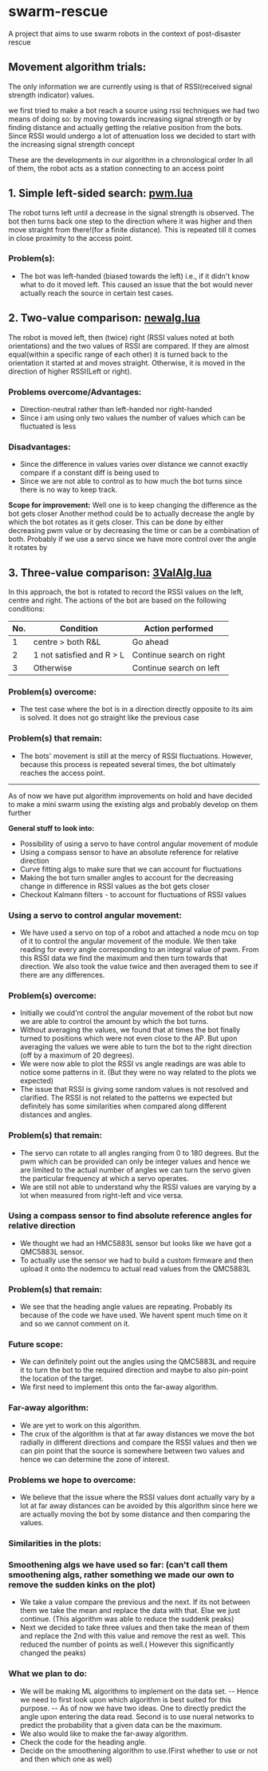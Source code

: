 # swarm-rescue
A project that aims to use swarm robots in the context of post-disaster rescue

## Movement algorithm trials:

The only information we are currently using is that of RSSI(received signal strength indicator) values. 

we first tried to make a bot reach a source using rssi techniques
we had two means of doing so: by moving towards increasing signal strength or by finding distance and actually getting the relative position from the bots.
Since RSSI would undergo a lot of attenuation loss we decided to start with the increasing signal strength concept

These are the developments in our algorithm in a chronological order
In all of them, the robot acts as a station connecting to an access point

## 1. Simple left-sided search: [pwm.lua](https://github.com/project-swarm-rescue/swarm-rescue/blob/master/pwm.lua)
The robot turns left until a decrease in the signal strength is observed. The bot then turns back one step to the direction where it was higher and then move straight from there!(for a finite distance). This is repeated till it comes in close proximity to the access point. 

### Problem(s): 
- The bot was left-handed (biased towards the left) i.e., if it didn't know what to do it moved left. This caused an issue that the bot would never actually reach the source in certain test cases. 

## 2. Two-value comparison: [newalg.lua](https://github.com/project-swarm-rescue/swarm-rescue/blob/master/newalg.lua)
The robot is moved left, then (twice) right (RSSI values noted at both orientations) and the two values of RSSI are compared. If they are almost equal(within a specific range of each other) it is turned back to the orientation it started at and moves straight. Otherwise, it is moved in the direction of higher RSSI(Left or right).

### Problems overcome/Advantages:
- Direction-neutral rather than left-handed nor right-handed
- Since i am using only two values the number of values which can be fluctuated is less

### Disadvantages: 
- Since the difference in values varies over distance we cannot exactly compare if a constant diff is being used to 
- Since we are not able to control as to how much the bot turns since there is no way to keep track.

**Scope for improvement:**
Well one is to keep changing the difference as the bot gets closer
Another method could be to actually decrease the angle by which the bot rotates as it gets closer. This can be done 	    by either decreasing pwm value or by decreasing the time or can be a combination of both.
Probably if we use a servo since we have more control over the angle it rotates by

## 3. Three-value comparison: [3ValAlg.lua](https://github.com/project-swarm-rescue/swarm-rescue/blob/master/3ValAlgo.lua)
In this approach, the bot is rotated to record the RSSI values on the left, centre and right. The actions of the bot are based on the following conditions:

No. |Condition | Action performed
--- | -------- | ----------------
1 | centre > both R&L | Go ahead
2 | 1 not satisfied and R > L | Continue search on right
3 | Otherwise | Continue search on left

### Problem(s) overcome:
- The test case where the bot is in a direction directly opposite to its aim is solved. It does not go straight like the previous case

### Problem(s) that remain:
- The bots' movement is still at the mercy of RSSI fluctuations. However, because this process is repeated several times, the bot ultimately reaches the access point.

---
As of now we have put algorithm improvements on hold and have decided to make a mini swarm using the existing algs and probably develop on them further

**General stuff to look into:**
- Possibility of using a servo to have control angular movement of module
- Using a compass sensor to have an absolute reference for relative direction
- Curve fitting algs to make sure that we can account for fluctuations
- Making the bot turn smaller angles to account for the decreasing change in difference in RSSI values as the bot gets closer
-  Checkout Kalmann filters - to account for fluctuations of RSSI values

### Using a servo to control angular movement:
- We have used a servo on top of a robot and attached a node mcu on top of it to control the angular movement of the module. We then take reading for every angle corresponding to an integral value of pwm. From this RSSI data we find the maximum and then turn towards that direction. We also took the value twice and then averaged them to see if there are any differences.

### Problem(s) overcome:
- Initially we could'nt control the angular movement of the robot but now we are able to control the amount by which the bot turns. 
- Without averaging the values, we found that at times the bot finally turned to positions which were not even close to the AP. But upon averaging the values we were able to turn the bot to the right direction (off by a maximum of 20 degrees).
- We were now able to plot the RSSI vs angle readings are was able to notice some patterns in it. (But they were no way related to the plots we expected)
- The issue that RSSI is giving some random values is not resolved and clarified. The RSSI is not related to the patterns we expected but definitely has some similarities when compared along different distances and angles.

### Problem(s) that remain:
- The servo can rotate to all angles ranging from 0 to 180 degrees. But the pwm which can be provided can only be integer values and hence we are limited to the actual number of angles we can turn the servo given the particular frequency at which a servo operates.
- We are still not able to understand why the RSSI values are varying by a lot when measured from right-left and vice versa. 

### Using a compass sensor to find absolute reference angles for relative direction
- We thought we had an HMC5883L sensor but looks like we have got a QMC5883L sensor.
- To actually use the sensor we had to build a custom firmware and then upload it onto the nodemcu to actual read values from the QMC5883L

### Problem(s) that remain:
- We see that the heading angle values are repeating. Probably its because of the code we have used. We havent spent much time on it and so we cannot comment on it.

### Future scope:
- We can definitely point out the angles using the QMC5883L and require it to turn the bot to the required direction and maybe to also pin-point the location of the target.
- We first need to implement this onto the far-away algorithm.

### Far-away algorithm:
- We are yet to work on this algorithm. 
- The crux of the algorithm is that at far away distances we move the bot radially in different directions and compare the RSSI values and then we can pin point that the source is somewhere between two values and hence we can determine the zone of interest.

### Problems we hope to overcome:
- We believe that the issue where the RSSI values dont actually vary by a lot at far away distances can be avoided by this algorithm since here we are actually moving the bot by some distance and then comparing the values.


### Similarities in the plots:





### Smoothening algs we have used so far: (can't call them smoothening algs, rather something we made our own to remove the sudden kinks on the plot)
- We take a value compare the previous and the next. If its not between them we take the mean and replace the data with that. Else we just continue. (This algorithm was able to reduce the suddenk peaks)
- Next we decided to take three values and then take the mean of them and replace the 2nd with this value and remove the rest as well. This reduced the number of points as well.( However this significantly changed the peaks)


### What we plan to do:
- We will be making ML algorithms to implement on the data set.
-- Hence we need to first look upon which algorithm is best suited for this purpose.
-- As of now we have two ideas. One to directly predict the angle upon entering the data read. Second is to use nueral networks to predict the probability that a given data can be the maximum.
- We also would like to make the far-away algorithm.
- Check the code for the heading angle.
- Decide on the smoothening algorithm to use.(First whether to use or not and then which one as well)


